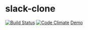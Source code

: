 # slack-clone

[![Build Status](https://api.travis-ci.org/mgurbanzade/slack-clone.svg?branch=master)](https://travis-ci.org/mgurbanzade/slack-clone)
[![Code Climate](https://codeclimate.com/github/mgurbanzade/slack-clone/badges/gpa.svg)](https://codeclimate.com/github/mgurbanzade/slack-clone)
[Demo](https://slack-clone-1899.herokuapp.com/)
